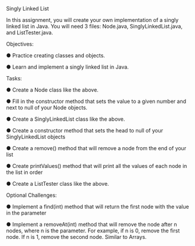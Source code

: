 Singly Linked List

In this assignment, you will create your own implementation of a singly linked list in Java. You will need 3 files: Node.java, SinglyLinkedList.java, and ListTester.java.

Objectives:

● Practice creating classes and objects.

● Learn and implement a singly linked list in Java.

Tasks:

● Create a Node class like the above.

● Fill in the constructor method that sets the value to a given number and next to null of your Node objects.

● Create a SinglyLinkedList class like the above.

● Create a constructor method that sets the head to null of your SinglyLinkedList objects

● Create a remove() method that will remove a node from the end of your list

● Create printValues() method that will print all the values of each node in the list in order

● Create a ListTester class like the above.

Optional Challenges:

● Implement a find(int) method that will return the first node with the value in the parameter

● Implement a removeAt(int) method that will remove the node after n nodes, where n is the parameter. For example, if n is 0, remove the first node. If n is 1, remove the second node. Similar to Arrays.


